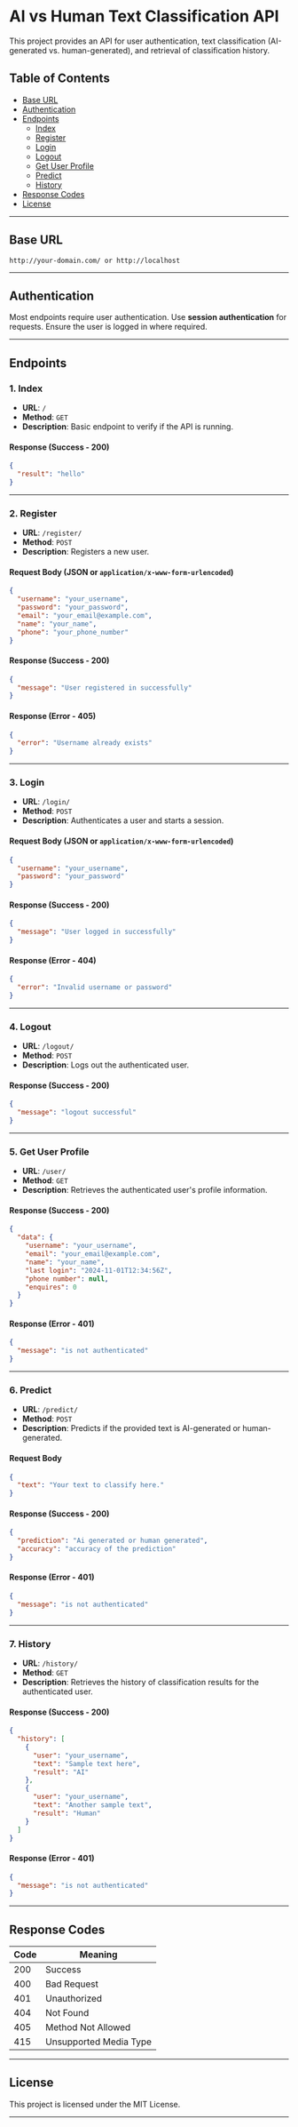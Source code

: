 # AI vs Human Text Classification API

This project provides an API for user authentication, text classification (AI-generated vs. human-generated), and retrieval of classification history.

## Table of Contents

- [Base URL](#base-url)
- [Authentication](#authentication)
- [Endpoints](#endpoints)
  - [Index](#1-index)
  - [Register](#2-register)
  - [Login](#3-login)
  - [Logout](#4-logout)
  - [Get User Profile](#5-get-user-profile)
  - [Predict](#6-predict)
  - [History](#7-history)
- [Response Codes](#response-codes)
- [License](#license)

---

## Base URL

```
http://your-domain.com/ or http://localhost
```

---

## Authentication

Most endpoints require user authentication. Use **session authentication** for requests. Ensure the user is logged in where required.

---

## Endpoints

### 1. Index

- **URL**: `/`
- **Method**: `GET`
- **Description**: Basic endpoint to verify if the API is running.

#### Response (Success - 200)

```json
{
  "result": "hello"
}
```

---

### 2. Register

- **URL**: `/register/`
- **Method**: `POST`
- **Description**: Registers a new user.

#### Request Body (JSON or `application/x-www-form-urlencoded`)

```json
{
  "username": "your_username",
  "password": "your_password",
  "email": "your_email@example.com",
  "name": "your_name",
  "phone": "your_phone_number"
}
```

#### Response (Success - 200)

```json
{
  "message": "User registered in successfully"
}
```

#### Response (Error - 405)

```json
{
  "error": "Username already exists"
}
```

---

### 3. Login

- **URL**: `/login/`
- **Method**: `POST`
- **Description**: Authenticates a user and starts a session.

#### Request Body (JSON or `application/x-www-form-urlencoded`)

```json
{
  "username": "your_username",
  "password": "your_password"
}
```

#### Response (Success - 200)

```json
{
  "message": "User logged in successfully"
}
```

#### Response (Error - 404)

```json
{
  "error": "Invalid username or password"
}
```

---

### 4. Logout

- **URL**: `/logout/`
- **Method**: `POST`
- **Description**: Logs out the authenticated user.

#### Response (Success - 200)

```json
{
  "message": "logout successful"
}
```

---

### 5. Get User Profile

- **URL**: `/user/`
- **Method**: `GET`
- **Description**: Retrieves the authenticated user's profile information.

#### Response (Success - 200)

```json
{
  "data": {
    "username": "your_username",
    "email": "your_email@example.com",
    "name": "your_name",
    "last login": "2024-11-01T12:34:56Z",
    "phone number": null,
    "enquires": 0
  }
}
```

#### Response (Error - 401)

```json
{
  "message": "is not authenticated"
}
```

---

### 6. Predict

- **URL**: `/predict/`
- **Method**: `POST`
- **Description**: Predicts if the provided text is AI-generated or human-generated.

#### Request Body

```json
{
  "text": "Your text to classify here."
}
```

#### Response (Success - 200)

```json
{
  "prediction": "Ai generated or human generated",
  "accuracy": "accuracy of the prediction"
}
```

#### Response (Error - 401)

```json
{
  "message": "is not authenticated"
}
```

---

### 7. History

- **URL**: `/history/`
- **Method**: `GET`
- **Description**: Retrieves the history of classification results for the authenticated user.

#### Response (Success - 200)

```json
{
  "history": [
    {
      "user": "your_username",
      "text": "Sample text here",
      "result": "AI"
    },
    {
      "user": "your_username",
      "text": "Another sample text",
      "result": "Human"
    }
  ]
}
```

#### Response (Error - 401)

```json
{
  "message": "is not authenticated"
}
```

---

## Response Codes

| Code | Meaning                |
| ---- | ---------------------- |
| 200  | Success                |
| 400  | Bad Request            |
| 401  | Unauthorized           |
| 404  | Not Found              |
| 405  | Method Not Allowed     |
| 415  | Unsupported Media Type |

---

## License

This project is licensed under the MIT License.

---
